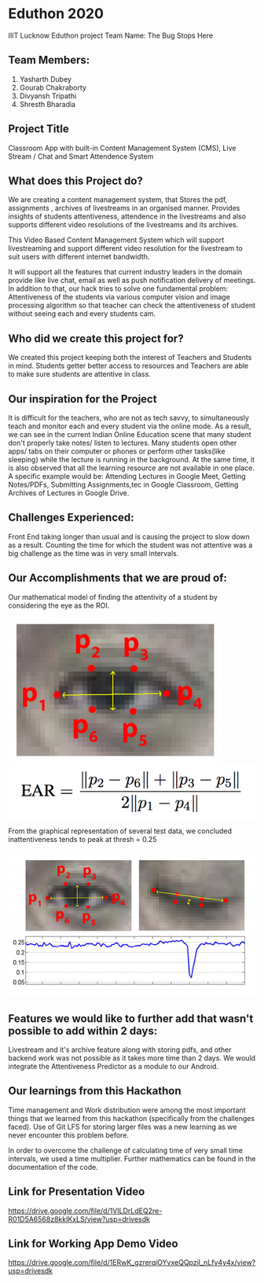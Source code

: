 # Eduthon 2020
IIIT Lucknow Eduthon project 
Team Name: The Bug Stops Here

## Team Members:

1) Yasharth Dubey
2) Gourab Chakraborty
3) Divyansh Tripathi
4) Shresth Bharadia

## Project Title

Classroom App with built-in Content Management System (CMS), Live Stream / Chat and Smart Attendence System

## What does this Project do?

We are creating a content management system, that Stores the pdf, assignments , archives of livestreams in an organised manner. Provides insights of students attentiveness, attendence in the livestreams and also supports different video resolutions of the livestreams and its archives.

This Video Based Content Management System which will support livestreaming and support different video resolution for the livestream to suit users with different internet bandwidth. 

It will support all the features that current industry leaders in the domain provide like live chat, email as well as push notification delivery of meetings. In addition to that, our hack tries to solve one fundamental problem: Attentiveness of the students via various computer vision and image processing algorithm so that teacher can check the attentiveness of student without seeing each and every students cam.

## Who did we create this project for?

We created this project keeping both the interest of Teachers and Students in mind. Students getter better access to resources and Teachers are able to make sure students are attentive in class.

## Our inspiration for the Project

It is difficult for the teachers, who are not as tech savvy, to simultaneously teach and monitor each and every student via the online mode. As a result, we can see in the current Indian Online Education scene that many student don't properly take notes/ listen to lectures.
Many students open other apps/ tabs on their computer or phones or perform other tasks(like sleeping) while the lecture is running in the background.
At the same time, it is also observed that all the learning resource are not available in one place. A specific example would be: Attending Lectures in Google Meet, Getting Notes/PDFs, Submitting Assignments,tec in Google Classroom, Getting Archives of Lectures in Google Drive. 

## Challenges Experienced:

Front End taking longer than usual and is causing the project to slow down as a result.
Counting the time for which the student was not attentive was a big challenge as the time was in very small intervals.

## Our Accomplishments that we are proud of:

Our mathematical model of finding the attentivity of a student by considering the eye as the ROI.

<img src="./Smart Attendence System/eye1.jpg">  

<img src="./Smart Attendence System/eye2.png">

From the graphical representation of several test data, we concluded inattentiveness tends to peak at thresh = 0.25 

<img src="./Smart Attendence System/eye3.jpg">

## Features we would like to further add that wasn't possible to add within 2 days:

Livestream and it's archive feature along with storing pdfs, and other backend work was not possible as it takes more time than 2 days. We would integrate the Attentiveness Predictor as a module to our Android.

## Our learnings from this Hackathon

Time management and Work distribution were among the most important things that we learned from this hackathon (specifically from the challenges faced).
Use of Git LFS for storing larger files was a new learning as we never encounter this problem before.

In order to overcome the challenge of calculating time of very small time intervals, we used a time multiplier. Further mathematics can be found in the documentation of the code.

## Link for Presentation Video
https://drive.google.com/file/d/1VILDrLdEQ2re-R01D5A6568z8kkIKxLS/view?usp=drivesdk

## Link for Working App Demo Video
https://drive.google.com/file/d/1ERwK_gzrerqiOYvxeQQpzil_nLfv4y4x/view?usp=drivesdk
